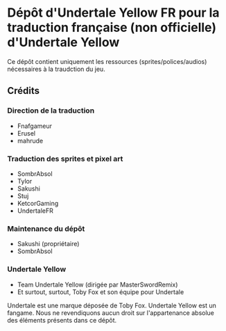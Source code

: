 # Dépôt d'Undertale Yellow FR pour la traduction française (non officielle) d'Undertale Yellow
Ce dépôt contient uniquement les ressources (sprites/polices/audios) nécessaires à la traudction du jeu.

## Crédits
### Direction de la traduction
- Fnafgameur
- Erusel
- mahrude

### Traduction des sprites et pixel art
- SombrAbsol
- Tylor
- Sakushi
- Stuj
- KetcorGaming
- UndertaleFR

### Maintenance du dépôt
- Sakushi (propriétaire)
- SombrAbsol

### Undertale Yellow
- Team Undertale Yellow (dirigée par MasterSwordRemix)
- Et surtout, surtout, Toby Fox et son équipe pour Undertale

Undertale est une marque déposée de Toby Fox. Undertale Yellow est un fangame. Nous ne revendiquons aucun droit sur l'appartenance absolue des éléments présents dans ce dépôt.